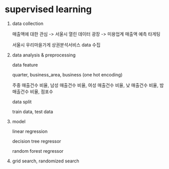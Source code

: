 # supervised learning

1. data collection

   매출액에 대한 관심 -> 서울시 열린 데이터 광장 -> 미용업계 매출액 예측 타게팅

   서울시 우리마을가게 상권분석서비스 data 수집

2. data analysis & preprocessing

   data feature

   quarter, business_area, business (one hot encoding)

   주중 매출건수 비율, 남성 매출건수 비율, 여성 매출건수 비율, 낮 매출건수 비율, 밤 매출건수 비율, 점포수

   data split

   train data, test data

3. model

   linear regression

   decision tree regressor

   random forest regressor

4. grid search, randomized search
